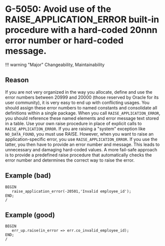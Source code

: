 # G-5050: Avoid use of the RAISE_APPLICATION_ERROR built-in procedure with a hard-coded  20nnn error number or hard-coded message. 

!!! warning "Major"
    Changeability, Maintainability

## Reason

If you are not very organized in the way you allocate, define and use the error numbers between  20999 and  20000 (those reserved by Oracle for its user community), it is very easy to end up with conflicting usages. You should assign these error numbers to named constants and consolidate all definitions within a single package. When you call `RAISE_APPLICATION_ERROR`, you should reference these named elements and error message text stored in a table. Use your own raise procedure in place of explicit calls to `RAISE_APPLICATION_ERROR`. If you are raising a "system" exception like `NO_DATA_FOUND`, you must use RAISE. However, when you want to raise an application-specific error, you use `RAISE_APPLICATION_ERROR`. If you use the latter, you then have to provide an error number and message. This leads to unnecessary and damaging hard-coded values. A more fail-safe approach is to provide a predefined raise procedure that automatically checks the error number and determines the correct way to raise the error. 

## Example (bad)

```
BEGIN
   raise_application_error(-20501,'Invalid employee_id');
END;
/
```

## Example (good)

```
BEGIN
   err_up.raise(in_error => err.co_invalid_employee_id);
END;
/
```